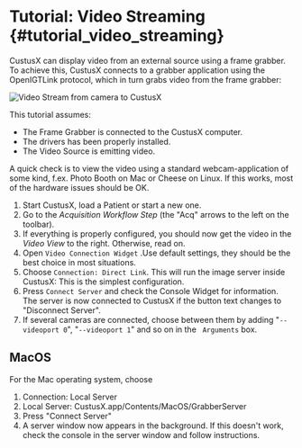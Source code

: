 Tutorial: Video Streaming {#tutorial_video_streaming}
===========================================================

CustusX can display video from an external source using a frame grabber. To achieve this, 
CustusX connects to a grabber application using the OpenIGTLink protocol, which in turn grabs video 
from the frame grabber:

![Video Stream from camera to CustusX](OpenIGTLinkServer_pipeline.png)

This tutorial assumes:
- The Frame Grabber is connected to the CustusX computer.
- The drivers has been properly installed. 
- The Video Source is emitting video.

A quick check is to view the video using a standard webcam-application of some kind, f.ex. Photo Booth 
on Mac or Cheese on Linux. If this works, most of the hardware issues should be OK.

1. Start CustusX, load a Patient or start a new one.
2. Go to the *Acquisition Workflow Step* (the "Acq" arrows to the left on the toolbar).
3. If everything is properly configured, you should now get the video in the *Video View* to the right. Otherwise, read on.
4. Open `Video Connection Widget` .Use default settings, they should be the best choice in most situations.
4. Choose `Connection: Direct Link`. This will run the image server inside CustusX: This is the simplest configuration. 
5. Press `Connect Server` and check the Console Widget for information. The server is now connected to CustusX if 
   the button text changes to "Disconnect Server".
6. If several cameras are connected, choose between them by adding "`--videoport 0`", "`--videoport 1`" and so on in 
   the ` Arguments` box.

MacOS
-----------------------------------------------------------

For the Mac operating system, choose 
1. Connection: Local Server 
2. Local Server: CustusX.app/Contents/MacOS/GrabberServer
3. Press "Connect Server"
4. A server window now appears in the background. If this doesn't work, check the console in the 
   server window and follow instructions.